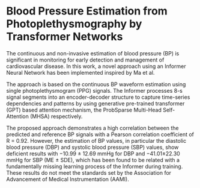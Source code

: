 # Blood Pressure Estimation from Photoplethysmography by Transformer Networks

The continuous and non-invasive estimation of blood pressure (BP) is significant in monitoring
for early detection and management of cardiovascular disease. In this work, a novel approach
using an Informer Neural Network has been implemented inspired by Ma et al. 

The approach is based on the continuous BP waveform estimation using single photoplethysmogram
(PPG) signals. The Informer processes 8-s signal segments into an encoder-decoder
structure to capture time-series dependencies and patterns by using generative pre-trained
transformer (GPT) based attention mechanism, the ProbSparse Multi-Head Self-Attention
(MHSA) respectively. 

The proposed approach demonstrates a high correlation between the
predicted and reference BP signals with a Pearson correlation coefficient of R = 0.92. However,
the estimation of BP values, in particular the diastolic blood pressure (DBP) and systolic
blood pressure (SBP) values, show deficient results with −10.99 ± 12.69 mmHg for DBP and
−41.01±22.30 mmHg for SBP (ME ± SDE), which has been found to be related with a fundamentally
missing learning process of the Informer during training. These results do not meet
the standards set by the Association for Advancement of Medical Instrumentation (AAMI).
